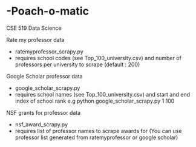 # -Poach-o-matic
CSE 519 Data Science

Rate my professor data
 - ratemyprofessor_scrapy.py 
 - requires school codes (see Top_100_university.csv) and number of professors per university to scrape (default : 200)
 
 Google Scholar professor data
  - google_scholar_scrapy.py
  - requires school names (see Top_100_university.csv) and start and end index of school rank e.g python google_scholar_scrapy.py 1 100
  
 NSF grants for professor data
 - nsf_award_scrapy.py
 - requires list of professor names to scrape awards for (You can use professor list generated from ratemyprofessor or google scholar)
